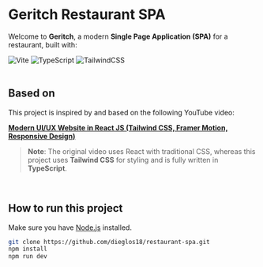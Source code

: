 # Geritch Restaurant SPA

Welcome to **Geritch**, a modern **Single Page Application (SPA)** for a restaurant, built with:

 ![Vite](https://img.shields.io/badge/vite-%23646CFF.svg?style=for-the-badge&logo=vite&logoColor=white) ![TypeScript](https://img.shields.io/badge/typescript-%23007ACC.svg?style=for-the-badge&logo=typescript&logoColor=white) ![TailwindCSS](https://img.shields.io/badge/tailwindcss-%2338B2AC.svg?style=for-the-badge&logo=tailwind-css&logoColor=white)<br><br>


## Based on

This project is inspired by and based on the following YouTube video:

**[Modern UI/UX Website in React JS (Tailwind CSS, Framer Motion, Responsive Design)](https://www.youtube.com/watch?v=4oV65GVVits&t=11777s)**  

> **Note**: The original video uses React with traditional CSS, whereas this project uses **Tailwind CSS** for styling and is fully written in **TypeScript**.

<br>

## How to run this project

Make sure you have [Node.js](https://nodejs.org/) installed.

```bash
git clone https://github.com/dieglos18/restaurant-spa.git
npm install
npm run dev
